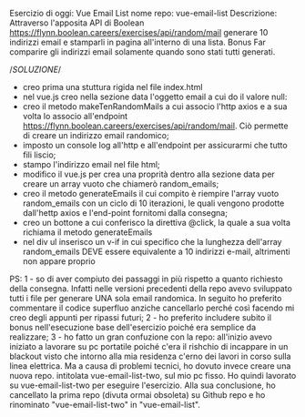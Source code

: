 Esercizio di oggi: Vue Email List
nome repo: vue-email-list
Descrizione:
Attraverso l'apposita API di Boolean
https://flynn.boolean.careers/exercises/api/random/mail
generare 10 indirizzi email e stamparli in pagina all'interno di una lista.
Bonus
Far comparire gli indirizzi email solamente quando sono stati tutti generati.

/*SOLUZIONE*/
- creo prima una stuttura rigida nel file index.html
- nel vue.js creo nella sezione data l'oggetto email a cui do il valore null:
- creo il metodo makeTenRandomMails a cui associo l'http axios e a sua volta lo associo all'endpoint https://flynn.boolean.careers/exercises/api/random/mail. Ciò permette di creare un indirizzo email randomico;
- imposto un console log all'http e all'endpoint per assicurarmi che tutto fili liscio;
- stampo l'indirizzo email nel file html;
- modifico il vue.js per crea una proprità dentro alla sezione data per creare un array vuoto che chiamerò random_emails;
- creo il metodo generateEmails il cui compito è riempire l'array vuoto random_emails con un ciclo di 10 iterazioni, le quali vengono prodotte dall'hettp axios e l'end-point fornitomi dalla consegna;
- creo un bottone a cui conferisco la direttiva @click, la quale a sua volta richiama il metodo generateEmails
- nel div ul inserisco un v-if in cui specifico che la lunghezza dell'array random_emails DEVE essere equivalente a 10 indirizzi e-mail, altrimenti non appare proprio

PS: 
1 - so di aver compiuto dei passaggi in più rispetto a quanto richiesto della consegna. Infatti nelle versioni precedenti della repo avevo sviluppato tutti i file per generare UNA sola email
randomica. In seguito ho preferito commentare il codice superfluo anziche cancellarlo perché così facendo mi creo degli appunti per ripassi futuri;
2 - ho preferito includere subito il bonus nell'esecuzione base dell'esercizio poiché era semplice da realizzare;
3 - ho fatto un gran confuzione con la repo: all'inizio avevo iniziato a lavorare su pc portatile poiché c'era il rishchio di incappare in un blackout visto che intorno alla mia residenza c'erno dei lavori in corso sulla linea elettrica. Ma a causa di problemi tecnici, ho dovuto invece creare una nuova repo. intitolata vue-email-list-two, sul mio pc fisso. Ho quindi lavorato su vue-email-list-two per eseguire l'esercizio. Alla sua conclusione, ho cancellato la prima repo (divuta ormai obsoleta) su Github repo e ho rinominato "vue-email-list-two" in "vue-email-list".